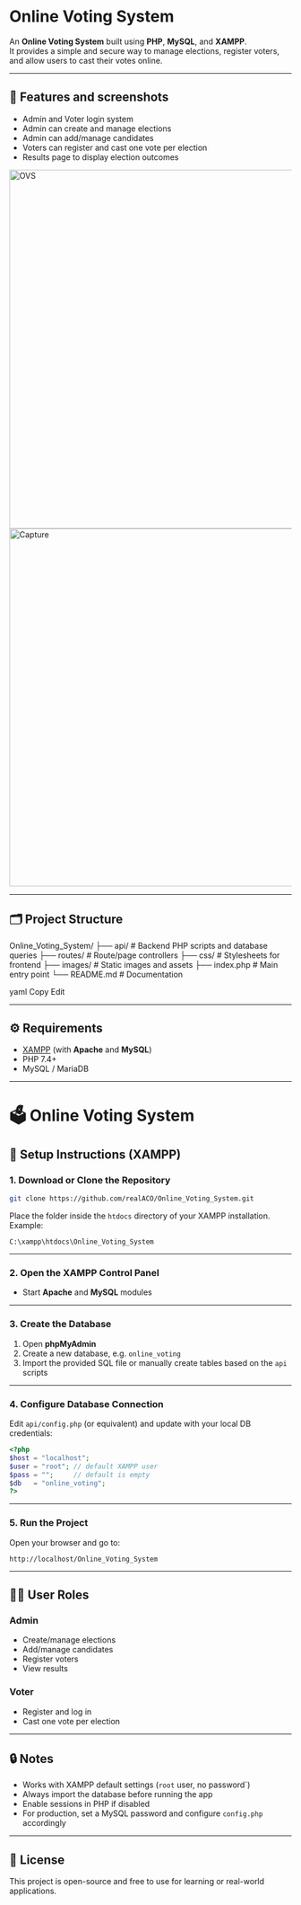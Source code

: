 # Online Voting System

An **Online Voting System** built using **PHP**, **MySQL**, and **XAMPP**.  
It provides a simple and secure way to manage elections, register voters, and allow users to cast their votes online.

---

## 🚀 Features and screenshots

- Admin and Voter login system  
- Admin can create and manage elections  
- Admin can add/manage candidates  
- Voters can register and cast one vote per election  
- Results page to display election outcomes  

<img width="1352" height="639" alt="OVS" src="https://github.com/user-attachments/assets/8d19bfda-49f3-4555-a622-527f3f8653f6" />
<img width="1366" height="637" alt="Capture" src="https://github.com/user-attachments/assets/1fda4963-0ae1-4b50-80aa-eecbcac8fb6b" />


---

## 🗂️ Project Structure

Online_Voting_System/
├── api/ # Backend PHP scripts and database queries
├── routes/ # Route/page controllers
├── css/ # Stylesheets for frontend
├── images/ # Static images and assets
├── index.php # Main entry point
└── README.md # Documentation

yaml
Copy
Edit

---

## ⚙️ Requirements

- [XAMPP](https://www.apachefriends.org/) (with **Apache** and **MySQL**)  
- PHP 7.4+  
- MySQL / MariaDB  

---

# 🗳️ Online Voting System

## 🔧 Setup Instructions (XAMPP)

### 1. Download or Clone the Repository
```bash
git clone https://github.com/realACO/Online_Voting_System.git
```

Place the folder inside the `htdocs` directory of your XAMPP installation. Example:

```
C:\xampp\htdocs\Online_Voting_System
```

---

### 2. Open the XAMPP Control Panel
- Start **Apache** and **MySQL** modules

---

### 3. Create the Database
1. Open **phpMyAdmin**  
2. Create a new database, e.g. `online_voting`  
3. Import the provided SQL file or manually create tables based on the `api` scripts  

---

### 4. Configure Database Connection
Edit `api/config.php` (or equivalent) and update with your local DB credentials:

```php
<?php
$host = "localhost";
$user = "root"; // default XAMPP user
$pass = "";     // default is empty
$db   = "online_voting";
?>
```

---

### 5. Run the Project
Open your browser and go to:

```
http://localhost/Online_Voting_System
```

---

## 👩‍💼 User Roles

### Admin
- Create/manage elections  
- Add/manage candidates  
- Register voters  
- View results  

### Voter
- Register and log in  
- Cast one vote per election  

---

## 🔒 Notes
- Works with XAMPP default settings (`root` user, no password`)  
- Always import the database before running the app  
- Enable sessions in PHP if disabled  
- For production, set a MySQL password and configure `config.php` accordingly  

---

## 📄 License
This project is open-source and free to use for learning or real-world applications.


